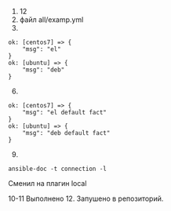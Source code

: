 1. 12
2. файл all/examp.yml
4.
```
ok: [centos7] => {
    "msg": "el"
}
ok: [ubuntu] => {
    "msg": "deb"
}
```
6.
```
ok: [centos7] => {
    "msg": "el default fact"
}
ok: [ubuntu] => {
    "msg": "deb default fact"
}
```
9. 
```
ansible-doc -t connection -l
```
Сменил на плагин local

10-11 Выполнено
12. Запушено в репозиторий. 
